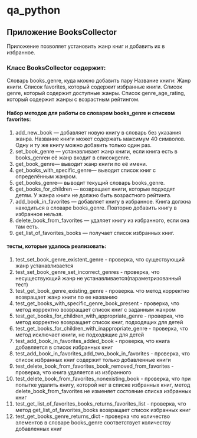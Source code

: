 # qa_python
## Приложение BooksCollector 
Приложение позволяет установить жанр книг и добавить их в избранное.

### Класс BooksCollector содержит:
Словарь books_genre, куда можно добавить пару Название книги: Жанр книги.
Список favorites, который содержит избранные книги.
Список genre, который содержит доступные жанры.
Список genre_age_rating, который содержит жанры с возрастным рейтингом.
#### Набор методов для работы со словарем books_genre и списком favorites:
1. add_new_book — добавляет новую книгу в словарь без указания жанра. Название книги может содержать максимум 40 символов. Одну и ту же книгу можно добавить только один раз.
2. set_book_genre — устанавливает жанр книги, если книга есть в books_genreи её жанр входит в списокgenre.
3. get_book_genre— выводит жанр книги по её имени.
4. get_books_with_specific_genre— выводит список книг с определённым жанром.
5. get_books_genre— выводит текущий словарь books_genre.
6. get_books_for_children — возвращает книги, которые подходят детям. У жанра книги не должно быть возрастного рейтинга.
7. add_book_in_favorites — добавляет книгу в избранное. Книга должна находиться в словаре books_genre. Повторно добавить книгу в избранное нельзя.
8. delete_book_from_favorites — удаляет книгу из избранного, если она там есть.
9. get_list_of_favorites_books — получает список избранных книг.
 

#### тесты, которые удалось реализовать:

1. test_set_book_genre_existent_genre - проверка, что существующий жанр устанавливается
2. test_set_book_genre_set_incorrect_genres - проверка, что несуществующий жанр не устанавливается(параметризованный тест)
3. test_get_book_genre_existing_genre - проверка. что метод корректно возвращает жанр книги по ее названию
4. test_get_books_with_specific_genre_book_present - проверка, что метод корректно возвращает список книг с заданным жанром
5. test_get_books_for_children_with_appropriate_genre - проверка, что метод корректно возвращает список книг, подходящих для детей
6. test_get_books_for_children_with_inappropriate_genre - проверка, что метод исключает книги, не подходящие для детей
7. test_add_book_in_favorites_added_book - проверка, что книга добавляется в список избранных книг  
8. test_add_book_in_favorites_add_two_book_in_favorites - проверка, что список избранных книг содержит только добавленные книги
9. test_delete_book_from_favorites_book_removed_from_favorites - проверка, что книга удаляется из избранного
10. test_delete_book_from_favorites_nonexisting_book - проверка, что при попытке удалить книгу, которой нет в списке избранных книг, метод delete_book_from_favorites не изменяет состояние списка избранных книг 
11. test_get_list_of_favorites_books_returns_favorites_list - проверка, что метод get_list_of_favorites_books возвращает список избранных книг
12. test_get_books_genre_returns_dict - проверка что количество элементов в словаре books_genre соответствует количеству добавленных книг 
 
